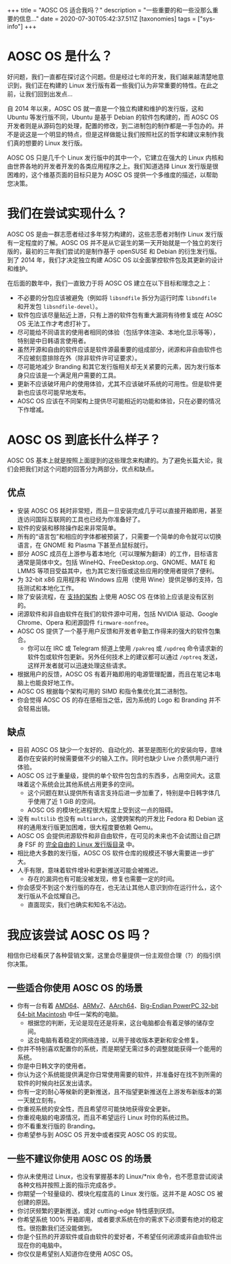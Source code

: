 +++
title = "AOSC OS 适合我吗？"
description = "一些重要的和一些没那么重要的信息..."
date = 2020-07-30T05:42:37.511Z
[taxonomies]
tags = ["sys-info"]
+++

# AOSC OS 是什么？

好问题，我们一直都在探讨这个问题。但是经过七年的开发，我们越来越清楚地意识到，我们正在构建的 Linux 发行版有着一些我们认为非常重要的特性。在此之前，让我们回到出发点...

自 2014 年以来，AOSC OS 就一直是一个独立构建和维护的发行版，这和 Ubuntu 等发行版不同，Ubuntu 是基于 Debian 的软件包构建的，而 AOSC OS 开发者则是从源码包的处理，配置的修改，到二进制包的制作都是一手包办的。并不是说这是一个明显的特点，但是这样做能让我们按照社区的哲学和建议来制作我们真的想要的 Linux 发行版。

AOSC OS 只是几千个 Linux 发行版中的其中一个，它建立在强大的 Linux 内核和由世界各地的开发者开发的各类应用程序之上。我们知道选择 Linux 发行版是很困难的，这个维基页面的目标只是为 AOSC OS 提供一个多维度的描述，以帮助您决策。

# 我们在尝试实现什么？

AOSC OS 是由一群志愿者经过多年努力构建的，这些志愿者对制作 Linux 发行版有一定程度的了解。AOSC OS 并不是从它诞生的第一天开始就是一个独立的发行版的，最初的三年我们尝试的是制作基于 openSUSE 和 Debian 的衍生发行版。到了 2014 年，我们才决定独立构建 AOSC OS 以全面掌控软件包及其更新的设计和维护。 

在后面的数年中，我们一直致力于将 AOSC OS 建立在以下目标和理念之上：

- 不必要的分包应该被避免（例如将 `libsndfile` 拆分为运行时库 `libsndfile` 和开发包 `libsndfile-devel`）。
- 软件包应该尽量贴近上游，只有上游的软件包有重大漏洞有待修复或在 AOSC OS 无法工作才考虑打补丁。
- 尽可能给不同语言的使用者相同的体验（包括字体渲染、本地化显示等等），特别是中日韩语言使用者。
- 虽然开源和自由的软件应该是软件源最重要的组成部分，闭源和非自由软件也不应被刻意排除在外（除非软件许可证要求）。
- 尽可能地减少 Branding 和其它发行版相关却无关紧要的元素，因为发行版本身只应该是一个满足用户需要的工具。
- 更新不应该破坏用户的使用体验，尤其不应该破坏系统的可用性。但是软件更新也应该尽可能早地发布。
- AOSC OS 应该在不同架构上提供尽可能相近的功能和体验，只在必要的情况下作增减。

# AOSC OS 到底长什么样子？

AOSC OS 基本上就是按照上面提到的这些理念来构建的。为了避免长篇大论，我们会把我们对这个问题的回答分为两部分，优点和缺点。

## 优点

- 安装 AOSC OS 耗时非常短，而且一旦安装完成几乎可以直接开箱即用，甚至连访问国际互联网的工具也已经为你准备好了。
- 软件的安装和移除操作起来非常简单。
- 所有的“语言包”和相应的字体都被预装了，只需要一个简单的命令就可以切换语言，在 GNOME 和 Plasma 下甚至点鼠标就行。
- 部分 AOSC 成员在上游参与着本地化（可以理解为翻译）的工作，目标语言通常是简体中文。包括 WineHQ、FreeDesktop.org、GNOME、MATE 和 LMMS 等项目受益其中，也为其它发行版或这些应用的使用者提供了便利。
- 为 32-bit x86 应用程序和 Windows 应用（使用 Wine）提供足够的支持，包括测试和本地化工作。
- 除了安装流程，在 [支持的架构](/users/information/arch-specs) 上使用 AOSC OS 在体验上应该是没有区别的。
- 闭源软件和非自由软件在我们的软件源中可用，包括 NVIDIA 驱动、Google Chrome、Opera 和闭源固件 `firmware-nonfree`。
- AOSC OS 提供了一个基于用户反馈和开发者辛勤工作得来的强大的软件包集合。
  - 你可以在 IRC 或 Telegram 频道上使用 `/pakreq` 或 `/updreq` 命令请求新的软件包或软件包更新。另外任何技术上的建议都可以通过 `/optreq` 发送，这样开发者就可以迅速处理这些请求。
- 根据用户的反馈，AOSC OS 有着开箱即用的电源管理配置，而且在笔记本电脑上也能良好地工作。
- AOSC OS 根据每个架构可用的 SIMD 和指令集优化其二进制包。
- 你会觉得 AOSC OS 的存在感相当之低，因为系统的 Logo 和 Branding 并不会轻易出镜。

## 缺点

- 目前 AOSC OS 缺少一个友好的、自动化的、甚至是图形化的安装向导，意味着你在安装的时候需要做不少的输入工作。同时也缺少 Live 介质供用户进行体验。
- AOSC OS 过于重量级，提供的单个软件包包含的东西多，占用空间大。这意味着这个系统会比其他系统占用更多的空间。
  - 这个问题在默认提供所有语言支持后进一步加重了，特别是中日韩字体几乎使用了近 1 GiB 的空间。
  - AOSC OS 的模块化进程很大程度上受到这一点的阻碍。
- 没有 `multilib` 也没有 `multiarch`，这使跨架构的开发比 Fedora 和 Debian 这样的通用发行版更加困难，很大程度要依赖 Qemu。
- AOSC OS 会提供闭源软件和非自由软件，在可见的未来也不会试图让自己跻身 FSF 的 [完全自由的 Linux 发行版目录](https://www.gnu.org/distros/free-distros.en.html) 中。
- 相比绝大多数的发行版，AOSC OS 软件仓库的规模还不够大需要进一步扩大。
- 人手有限，意味着软件增补和更新推送可能会被推迟。
  - 存在的漏洞也有可能没被发现，修复也需要一定的时间。
- 你会感受不到这个发行版的存在，也无法让其他人意识到你在运行什么，这个发行版从不会炫耀自己。
  - 直面现实，我们也确实和知名不沾边。

# 我应该尝试 AOSC OS 吗？

相信你已经看厌了各种营销文案，这里会尽量提供一份主观但合理（?）的指引供你决策。

## 一些适合你使用 AOSC OS 的场景

- 你有一台有着 [AMD64](/users/installation/amd64-notes-sysreq)、[ARMv7](/users/installation/arm-notes-sysreq)、[AArch64](/users/installation/arm-notes-sysreq)、[Big-Endian PowerPC 32-bit 64-bit Macintosh](/users/installation/powermac-notes-sysreq) 中任一架构的电脑。
  - 根据您的判断，无论是现在还是将来，这台电脑都会有着足够的储存空间。
  - 这台电脑有着稳定的网络连接，以用于接收版本更新和安全修复。
- 你并不特别喜欢配置你的系统，而是期望无需过多的调整就能获得一个能用的系统。
- 你是中日韩文字的使用者。
- 你认为这个系统能提供满足你日常使用需要的软件，并准备好在找不到所需的软件的时候向社区发出请求。
- 你有一定的耐心等候新的更新推送，且不指望更新推送在上游发布新版本的第一天就立刻有。
- 你重视系统的安全性，而且希望尽可能快地获得安全更新。
- 你重视电脑的电源情况，而且不希望运行 Linux 时你的系统过热。
- 你不看重发行版的 Branding。
- 你希望参与到 AOSC OS 开发中或者探究 AOSC OS 的实现。

## 一些不建议你使用 AOSC OS 的场景

- 你从未使用过 Linux，也没有掌握基本的 Linux/\*nix 命令，也不愿意尝试阅读各种文档并按照上面的指示完成各步。
- 你期望一个轻量级的、模块化程度高的 Linux 发行版。这并不是 AOSC OS 被创建的原因。
- 你讨厌频繁的更新推送，或对 cutting-edge 特性感到厌烦。
- 你希望系统 100% 开箱即用，或者要求系统在你的需求下必须要有绝对的稳定性。很抱歉我们还没能做到。
- 你是个狂热的开源软件或自由软件的爱好者，不希望任何闭源或非自由软件出现在你的电脑中。
- 你仅仅是希望别人知道你在使用 AOSC OS。
